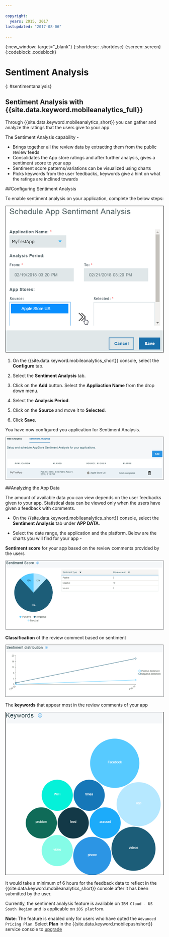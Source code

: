 ```yaml
---

copyright:
  years: 2015, 2017
lastupdated: "2017-08-06"

---
```

{:new_window: target="_blank"}
{:shortdesc: .shortdesc}
{:screen:.screen}
{:codeblock:.codeblock}

# Sentiment Analysis
{: #sentimentanalysis}

## Sentiment Analysis with {{site.data.keyword.mobileanalytics_full}}

Through {{site.data.keyword.mobileanalytics_short}} you can gather and analyze the ratings that the users give to your app.

The Sentiment Analysis capability -

 - Brings together all the review data by extracting them from the public review feeds
 - Consolidates the App store ratings and after further analysis, gives a sentiment score to your app
 - Sentiment score patterns/variations can be visualized using charts
 - Picks keywords from the user feedbacks, keywords give a hint on what the ratings are inclined towards
 
##Configuring Sentiment Analysis

To enable sentiment analysis on your application, complete the below steps:

![configure sentiment](images/configure_sentiment.png)

1. On the {{site.data.keyword.mobileanalytics_short}} console, select the **Configure** tab.

2. Select the **Sentiment Analysis** tab.

3. Click on the **Add** button.  Select the **Appliaction Name** from the drop down menu.

4. Select the **Analysis Period**. 

5. Click on the **Source** and move it to **Selected**.

6. Click **Save**.

You have now configured you application for Sentiment Analysis.

![sentiment](images/sentiment_analysis.png)

##Analyzing the App Data

The amount of available data you can view depends on the user feedbacks given to your app. Statistical data can be viewed only when the users have given a feedback with comments.

 - On the {{site.data.keyword.mobileanalytics_short}} console, select the **Sentiment Analysis** tab under **APP DATA**.

 - Select the date range, the application and the platform. Below are the charts you will find for your app -

**Sentiment score** for your app based on the review comments provided by the users 

![sentiment score](images/sentiment_score.png)

**Classification** of the review comment based on sentiment

![review comments](images/sentiment_review.png)

The **keywords** that appear most in the review comments of your app

![keywords](images/sentiment_keywords.png)


It would take a minimum of 6 hours for the feedback data to reflect in the {{site.data.keyword.mobileanalytics_short}} console after it has been submitted by the user.

Currently, the sentiment analysis feature is available on `IBM Cloud - US South Region` and is applicable on `iOS platform`.


**Note**: The feature is enabled only for users who have opted the `Advanced Pricing Plan`. Select **Plan** in the {{site.data.keyword.mobilepushshort}} service console to [upgrade](https://console-tok02-red.cdn.s-bluemix.net/docs/account/change-plan.html#changing)



































